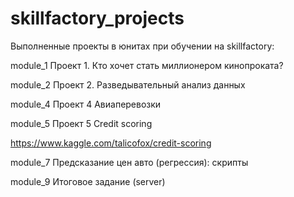 # skillfactory_projects
Выполненные проекты в юнитах при обучении на skillfactory:

module_1 Проект 1. Кто хочет стать миллионером кинопроката?

module_2 Проект 2. Разведывательный анализ данных

module_4 Проект 4 Авиаперевозки

module_5 Проект 5 Credit scoring

  https://www.kaggle.com/talicofox/credit-scoring


module_7 Предсказание цен авто (регрессия): скрипты

module_9 Итоговое задание (server)
